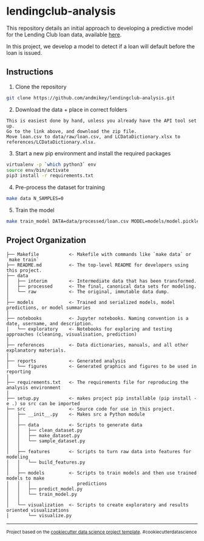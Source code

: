 lendingclub-analysis
==============================

This repository details an initial approach to developing a predictive model for the Lending Club loan data, available [here](https://www.kaggle.com/wendykan/lending-club-loan-data/downloads/lending-club-loan-data.zip).

In this project, we develop a model to detect if a loan will default before the loan is issued.

Instructions 
------------

1. Clone the repository

```bash
git clone https://github.com/andmikey/lendingclub-analysis.git
```

2. Download the data + place in correct folders

```
This is easiest done by hand, unless you already have the API tool set up.
Go to the link above, and download the zip file.
Move loan.csv to data/raw/loan.csv, and LCDataDictionary.xlsx to references/LCDataDictionary.xlsx. 
```

3. Start a new pip environment and install the required packages

```bash
virtualenv -p `which python3` env
source env/bin/activate
pip3 install -r requirements.txt
```

4. Pre-process the dataset for training

```bash
make data N_SAMPLES=0
```

5. Train the model

```bash
make train_model DATA=data/processed/loan.csv MODEL=models/model.pickle
```

Project Organization
------------

    ├── Makefile           <- Makefile with commands like `make data` or `make train`
    ├── README.md          <- The top-level README for developers using this project.
    ├── data
    │   ├── interim        <- Intermediate data that has been transformed.
    │   ├── processed      <- The final, canonical data sets for modeling.
    │   └── raw            <- The original, immutable data dump.
    │
    ├── models             <- Trained and serialized models, model predictions, or model summaries
    │
    ├── notebooks          <- Jupyter notebooks. Naming convention is a date, username, and description.
    │   └── exploratory    <- Notebooks for exploring and testing approaches (cleaning, visualisation, prediction)
    │
    ├── references         <- Data dictionaries, manuals, and all other explanatory materials.
    │
    ├── reports            <- Generated analysis 
    │   └── figures        <- Generated graphics and figures to be used in reporting
    │
    ├── requirements.txt   <- The requirements file for reproducing the analysis environment
    │
    ├── setup.py           <- makes project pip installable (pip install -e .) so src can be imported
    ├── src                <- Source code for use in this project.
    │   ├── __init__.py    <- Makes src a Python module
    │   │
    │   ├── data           <- Scripts to generate data
    │   │   ├── clean_dataset.py
    │   │   ├── make_dataset.py    
    │   │   └── sample_dataset.py
    │   │
    │   ├── features       <- Scripts to turn raw data into features for modeling
    │   │   └── build_features.py
    │   │
    │   ├── models         <- Scripts to train models and then use trained models to make
    │   │   │                 predictions
    │   │   ├── predict_model.py
    │   │   └── train_model.py
    │   │
    │   └── visualization  <- Scripts to create exploratory and results oriented visualizations
    │       └── visualize.py

--------

<p><small>Project based on the <a target="_blank" href="https://drivendata.github.io/cookiecutter-data-science/">cookiecutter data science project template</a>. #cookiecutterdatascience</small></p>
